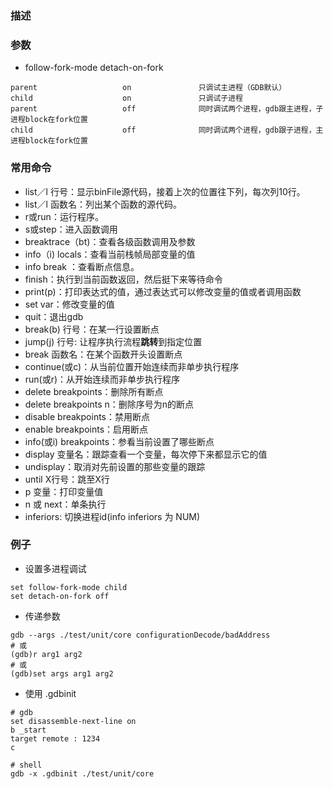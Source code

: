 ### 描述

### 参数

- follow-fork-mode detach-on-fork 
```
parent                   on               只调试主进程（GDB默认）
child                    on               只调试子进程
parent                   off              同时调试两个进程，gdb跟主进程，子进程block在fork位置
child                    off              同时调试两个进程，gdb跟子进程，主进程block在fork位置
```

### 常用命令
- list／l 行号：显示binFile源代码，接着上次的位置往下列，每次列10行。
- list／l 函数名：列出某个函数的源代码。
- r或run：运行程序。
- s或step：进入函数调用
- breaktrace（bt)：查看各级函数调用及参数
- info（i) locals：查看当前栈帧局部变量的值
- info break ：查看断点信息。
- finish：执行到当前函数返回，然后挺下来等待命令
- print(p)：打印表达式的值，通过表达式可以修改变量的值或者调用函数
- set var：修改变量的值
- quit：退出gdb
- break(b) 行号：在某一行设置断点
- jump(j) 行号: 让程序执行流程**跳转**到指定位置
- break 函数名：在某个函数开头设置断点
- continue(或c)：从当前位置开始连续而非单步执行程序
- run(或r)：从开始连续而非单步执行程序
- delete breakpoints：删除所有断点
- delete breakpoints n：删除序号为n的断点
- disable breakpoints：禁用断点
- enable breakpoints：启用断点
- info(或i) breakpoints：参看当前设置了哪些断点
- display 变量名：跟踪查看一个变量，每次停下来都显示它的值
- undisplay：取消对先前设置的那些变量的跟踪
- until X行号：跳至X行
- p 变量：打印变量值
- n 或 next：单条执行
- inferiors: 切换进程id(info inferiors 为 NUM)

### 例子
- 设置多进程调试
```shell
set follow-fork-mode child
set detach-on-fork off
```
- 传递参数
```shell
gdb --args ./test/unit/core configurationDecode/badAddress
# 或
(gdb)r arg1 arg2
# 或
(gdb)set args arg1 arg2
```
- 使用 .gdbinit
```
# gdb
set disassemble-next-line on
b _start
target remote : 1234
c

# shell
gdb -x .gdbinit ./test/unit/core
```
